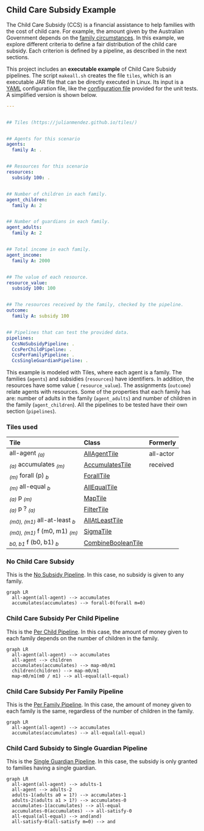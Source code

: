 <head>
  <script src="https://cdnjs.cloudflare.com/ajax/libs/mermaid/9.4.3/mermaid.min.js"> </script>
</head>


## Child Care Subsidy Example

The Child Care Subsidy (CCS) is a financial assistance to help families with the cost of
child care. For example, the amount given by the Australian Government depends on the
[family circumstances][australian-conditions]. In this example, we explore different
criteria to define a fair distribution of the child care subsidy. Each criterion is defined
by a pipeline, as described in the next sections.

This project includes an **executable example** of Child Care Subsidy pipelines. The script
`makeall.sh` creates the file `tiles`, which is an executable JAR file that can be directly
executed in Linux. Its input is a [YAML][yaml] configuration file, like the
[configuration file][test-yaml-conf] provided for the unit tests. A simplified version is
shown below.

```yaml
---


## Tiles (https://julianmendez.github.io/tiles/)


## Agents for this scenario
agents:
  family A: .


## Resources for this scenario
resources:
  subsidy 100: .


## Number of children in each family.
agent_children:
  family A: 2


## Number of guardians in each family.
agent_adults:
  family A: 2


## Total income in each family.
agent_income:
  family A: 2000


## The value of each resource.
resource_value:
  subsidy 100: 100


## The resources received by the family, checked by the pipeline.
outcome:
  family A: subsidy 100


## Pipelines that can test the provided data.
pipelines:
  CcsNoSubsidyPipeline: .
  CcsPerChildPipeline: .
  CcsPerFamilyPipeline: .
  CcsSingleGuardianPipeline: .
```

This example is modeled with Tiles, where each agent is a family. The families (`agents`)
and subsidies (`resources`) have identifiers. In addition, the resources have some value (
`resource_value`). The assignments (`outcome`) relate agents with resources. Some of the
properties that each family has are: number of adults in the family (`agent_adults`) and
number of children in the family (`agent_children`). All the pipelines to be tested have
their own section (`pipelines`).


### Tiles used

| Tile                                                | Class                                    | Formerly  |
|:----------------------------------------------------|:-----------------------------------------|:----------|
| all-agent <sub>*(a)*</sub>                          | [AllAgentTile][AllAgentTile]             | all-actor |
| <sub>*(a)*</sub> accumulates <sub>*(m)*</sub>       | [AccumulatesTile][AccumulatesTile]       | received  |
| <sub>*(m)*</sub> forall (p) <sub>*b*</sub>          | [ForallTile][ForallTile]                 |           |
| <sub>*(m)*</sub> all-equal <sub>*b*</sub>           | [AllEqualTile][AllEqualTile]             |           |
| <sub>*(a)*</sub> p <sub>*(m)*</sub>                 | [MapTile][MapTile]                       |           |
| <sub>*(a)*</sub> p ? <sub>*(a)*</sub>               | [FilterTile][FilterTile]                 |           |
| <sub>*(m0), (m1)*</sub> all-at-least <sub>*b*</sub> | [AllAtLeastTile][AllAtLeastTile]         |           |
| <sub>*(m0), (m1)*</sub> f (m0, m1) <sub>*(m)*</sub> | [SigmaTile][SigmaTile]                   |           |
| <sub>*b0, b1*</sub> f (b0, b1) <sub>*b*</sub>       | [CombineBooleanTile][CombineBooleanTile] |           |


### No Child Care Subsidy

This is the [No Subsidy Pipeline][CcsNoSubsidyPipeline]. In this case, no subsidy is given to any family.

```mermaid
graph LR
  all-agent(all-agent) --> accumulates
  accumulates(accumulates) --> forall-0(forall m=0)
```


### Child Care Subsidy Per Child Pipeline

This is the [Per Child Pipeline][CcsPerChildPipeline]. In this case, the amount of money
given to each family depends on the number of children in the family.

```mermaid
graph LR
  all-agent(all-agent) --> accumulates
  all-agent --> children
  accumulates(accumulates) --> map-m0/m1
  children(children) --> map-m0/m1
  map-m0/m1(m0 / m1) --> all-equal(all-equal)
```


### Child Care Subsidy Per Family Pipeline

This is the [Per Family Pipeline][CcsPerFamilyPipeline]. In this case, the amount of money
given to each family is the same, regardless of the number of children in the family.

```mermaid
graph LR
  all-agent(all-agent) --> accumulates
  accumulates(accumulates) --> all-equal(all-equal)
```


### Child Card Subsidy to Single Guardian Pipeline

This is the [Single Guardian Pipeline][CcsSingleGuardianPipeline]. In this case, the subsidy
is only granted to families having a single guardian.

```mermaid
graph LR
  all-agent(all-agent) --> adults-1
  all-agent --> adults-2
  adults-1(adults a0 = 1?) --> accumulates-1
  adults-2(adults a1 > 1?) --> accumulates-0
  accumulates-1(accumulates) --> all-equal
  accumulates-0(accumulates) --> all-satisfy-0
  all-equal(all-equal) --> and(and)
  all-satisfy-0(all-satisfy m=0) --> and
```

[yaml]: https://yaml.org

[AllAgentTile]: https://github.com/julianmendez/tiles/blob/master/core/src/main/scala/soda/tiles/fairness/tile/constant/AllAgentTile.soda

[AccumulatesTile]: https://github.com/julianmendez/tiles/blob/master/core/src/main/scala/soda/tiles/fairness/tile/composite/AccumulatesTile.soda

[ForallTile]: https://github.com/julianmendez/tiles/blob/master/core/src/main/scala/soda/tiles/fairness/tile/composite/ForallTile.soda

[AllEqualTile]: https://github.com/julianmendez/tiles/blob/master/core/src/main/scala/soda/tiles/fairness/tile/composite/AllEqualTile.soda

[MapTile]: https://github.com/julianmendez/tiles/blob/master/core/src/main/scala/soda/tiles/fairness/tile/primitive/MapTile.soda

[FilterTile]: https://github.com/julianmendez/tiles/blob/master/core/src/main/scala/soda/tiles/fairness/tile/primitive/FilterTile.soda

[AllAtLeastTile]: https://github.com/julianmendez/tiles/blob/master/core/src/main/scala/soda/tiles/fairness/tile/composite/AllAtLeastTile.soda

[SigmaTile]: https://github.com/julianmendez/tiles/blob/master/core/src/main/scala/soda/tiles/fairness/tile/derived/map/SigmaTile.soda

[CombineBooleanTile]: https://github.com/julianmendez/tiles/blob/master/core/src/main/scala/soda/tiles/fairness/tile/derived/apply/CombineBooleanTile.soda

[CcsSingleGuardianPipeline]: https://github.com/julianmendez/tiles/blob/master/examples/src/main/scala/soda/tiles/fairness/example/pipeline/childcaresubsidy/CcsSingleGuardianPipeline.soda

[CcsNoSubsidyPipeline]: https://github.com/julianmendez/tiles/blob/master/examples/src/main/scala/soda/tiles/fairness/example/pipeline/childcaresubsidy/CcsNoSubsidyPipeline.soda

[CcsPerChildPipeline]: https://github.com/julianmendez/tiles/blob/master/examples/src/main/scala/soda/tiles/fairness/example/pipeline/childcaresubsidy/CcsPerChildPipeline.soda

[CcsPerFamilyPipeline]: https://github.com/julianmendez/tiles/blob/master/examples/src/main/scala/soda/tiles/fairness/example/pipeline/childcaresubsidy/CcsPerFamilyPipeline.soda

[test-yaml-conf]: https://github.com/julianmendez/tiles/blob/master/examples/src/test/resources/example/example0.yaml

[australian-conditions]: https://www.servicesaustralia.gov.au/how-much-child-care-subsidy-you-can-get?context=41186

<script>
  window.mermaid.init(undefined, document.querySelectorAll('.language-mermaid'));
</script>


